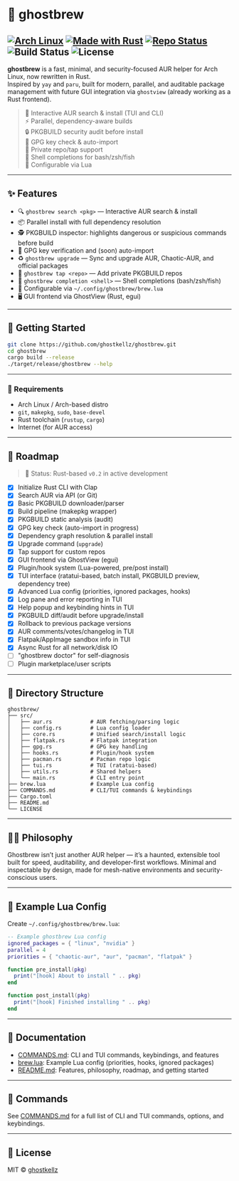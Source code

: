 # 👻 ghostbrew

[![Arch Linux](https://img.shields.io/badge/platform-Arch%20Linux-1793d1?logo=arch-linux&logoColor=white)](https://archlinux.org)
[![Made with Rust](https://img.shields.io/badge/made%20with-Rust-000000?logo=rust&logoColor=white)](https://www.rust-lang.org/)
[![Repo Status](https://img.shields.io/badge/status-active-success?style=flat-square)](https://github.com/ghostkellz/ghostbrew)
![Build Status](https://img.shields.io/github/actions/workflow/status/ghostkellz/ghostbrew/ci.yml?branch=main)
![License](https://img.shields.io/github/license/ghostkellz/ghostbrew)
---

**ghostbrew** is a fast, minimal, and security-focused AUR helper for Arch Linux, now rewritten in Rust.  
Inspired by `yay` and `paru`, built for modern, parallel, and auditable package management with future GUI integration via `ghostview` (already working as a Rust frontend).

> 🧪 Interactive AUR search & install (TUI and CLI)  
> ⚡ Parallel, dependency-aware builds  
> 🔒 PKGBUILD security audit before install  
> 🔑 GPG key check & auto-import  
> 🏴 Private repo/tap support  
> 🐚 Shell completions for bash/zsh/fish  
> 💾 Configurable via Lua 

---

## ✨ Features

* 🔍 `ghostbrew search <pkg>` — Interactive AUR search & install
* 📦 Parallel install with full dependency resolution
* 🕵️ PKGBUILD inspector: highlights dangerous or suspicious commands before build
* 🔑 GPG key verification and (soon) auto-import
* ♻️ `ghostbrew upgrade` — Sync and upgrade AUR, Chaotic-AUR, and official packages
* 🏴 `ghostbrew tap <repo>` — Add private PKGBUILD repos
* 🐚 `ghostbrew completion <shell>` — Shell completions (bash/zsh/fish)
* 💪 Configurable via `~/.config/ghostbrew/brew.lua`
* 🖥️ GUI frontend via GhostView (Rust, egui)

---

## 🚀 Getting Started

```bash
git clone https://github.com/ghostkellz/ghostbrew.git
cd ghostbrew
cargo build --release
./target/release/ghostbrew --help
```

---

### 🔧 Requirements

* Arch Linux / Arch-based distro
* `git`, `makepkg`, `sudo`, `base-devel`
* Rust toolchain (`rustup`, `cargo`)
* Internet (for AUR access)

---

## 🔮 Roadmap

> 🚧 Status: Rust-based `v0.2` in active development

- [x] Initialize Rust CLI with Clap
- [x] Search AUR via API (or Git)
- [x] Basic PKGBUILD downloader/parser
- [x] Build pipeline (makepkg wrapper)
- [x] PKGBUILD static analysis (audit)
- [x] GPG key check (auto-import in progress)
- [x] Dependency graph resolution & parallel install
- [x] Upgrade command (`upgrade`)
- [x] Tap support for custom repos
- [x] GUI frontend via GhostView (egui)
- [x] Plugin/hook system (Lua-powered, pre/post install)
- [x] TUI interface (ratatui-based, batch install, PKGBUILD preview, dependency tree)
- [x] Advanced Lua config (priorities, ignored packages, hooks)
- [x] Log pane and error reporting in TUI
- [x] Help popup and keybinding hints in TUI
- [x] PKGBUILD diff/audit before upgrade/install
- [x] Rollback to previous package versions
- [x] AUR comments/votes/changelog in TUI
- [x] Flatpak/AppImage sandbox info in TUI
- [x] Async Rust for all network/disk IO
- [ ] "ghostbrew doctor" for self-diagnosis
- [ ] Plugin marketplace/user scripts

---

## 📂 Directory Structure

```
ghostbrew/
├── src/
│   ├── aur.rs            # AUR fetching/parsing logic
│   ├── config.rs         # Lua config loader
│   ├── core.rs           # Unified search/install logic
│   ├── flatpak.rs        # Flatpak integration
│   ├── gpg.rs            # GPG key handling
│   ├── hooks.rs          # Plugin/hook system
│   ├── pacman.rs         # Pacman repo logic
│   ├── tui.rs            # TUI (ratatui-based)
│   ├── utils.rs          # Shared helpers
│   └── main.rs           # CLI entry point
├── brew.lua              # Example Lua config
├── COMMANDS.md           # CLI/TUI commands & keybindings
├── Cargo.toml
├── README.md
└── LICENSE
```

---

## 🧙‍♂️ Philosophy

Ghostbrew isn’t just another AUR helper — it’s a haunted, extensible tool built for speed, auditability, and developer-first workflows. Minimal and inspectable by design, made for mesh-native environments and security-conscious users.

---

## 📝 Example Lua Config

Create `~/.config/ghostbrew/brew.lua`:

```lua
-- Example ghostbrew Lua config
ignored_packages = { "linux", "nvidia" }
parallel = 4
priorities = { "chaotic-aur", "aur", "pacman", "flatpak" }

function pre_install(pkg)
  print("[hook] About to install " .. pkg)
end

function post_install(pkg)
  print("[hook] Finished installing " .. pkg)
end
```

---

## 📖 Documentation

- [COMMANDS.md](COMMANDS.md): CLI and TUI commands, keybindings, and features
- [brew.lua](brew.lua): Example Lua config (priorities, hooks, ignored packages)
- [README.md](README.md): Features, philosophy, roadmap, and getting started

---

## 📖 Commands

See [COMMANDS.md](COMMANDS.md) for a full list of CLI and TUI commands, options, and keybindings.

---

## 📝 License

MIT © [ghostkellz](https://github.com/ghostkellz)


